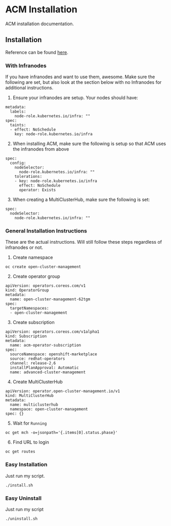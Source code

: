 # ACM Installation
ACM installation documentation.

## Installation
Reference can be found [here](https://access.redhat.com/documentation/en-us/red_hat_advanced_cluster_management_for_kubernetes/2.6/html/install/installing#installing-from-the-cli).

### With Infranodes
If you have infranodes and want to use them, awesome.  Make sure the following are set, but also look at the section below with no Infranodes for additional instructions.

1.  Ensure your infranodes are setup. Your nodes should have:
```
metadata:
  labels:
    node-role.kubernetes.io/infra: ""
spec:
  taints:
  - effect: NoSchedule
    key: node-role.kubernetes.io/infra
```

2.  When installing ACM, make sure the following is setup so that ACM uses the infranodes from above
```
spec:
  config:
    nodeSelector:
      node-role.kubernetes.io/infra: ""
    tolerations:
    - key: node-role.kubernetes.io/infra
      effect: NoSchedule
      operator: Exists
```

3.  When creating a MultiClusterHub, make sure the following is set:
```
spec:
  nodeSelector:
    node-role.kubernetes.io/infra: ""
```

### General Installation Instructions
These are the actual instructions.  Will still follow these steps regardless of infranodes or not.

1.  Create namespace
```
oc create open-cluster-management
```

2.  Create operator group
```
apiVersion: operators.coreos.com/v1
kind: OperatorGroup
metadata:
  name: open-cluster-management-62tgm
spec:
  targetNamespaces:
  - open-cluster-management
```

3.  Create subscription
```
apiVersion: operators.coreos.com/v1alpha1
kind: Subscription
metadata:
  name: acm-operator-subscription
spec:
  sourceNamespace: openshift-marketplace
  source: redhat-operators
  channel: release-2.6
  installPlanApproval: Automatic
  name: advanced-cluster-management
```

4.  Create MultiClusterHub
```
apiVersion: operator.open-cluster-management.io/v1
kind: MultiClusterHub
metadata:
  name: multiclusterhub
  namespace: open-cluster-management
spec: {}
```

5.  Wait for `Running`
```
oc get mch -o=jsonpath='{.items[0].status.phase}'
```

6.  Find URL to login
```
oc get routes
```

### Easy Installation
Just run my script.

```
./install.sh
```

### Easy Uninstall
Just run my script

```
./uninstall.sh
```

